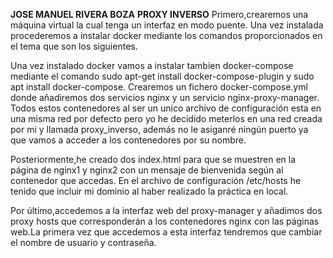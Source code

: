 **JOSE MANUEL RIVERA BOZA**
**PROXY INVERSO**
Primero,crearemos una máquina virtual la cual tenga un interfaz en modo puente.
Una vez instalada procederemos a instalar docker mediante los comandos proporcionados en el tema que son los siguientes.


Una vez instalado docker vamos a instalar tambien docker-compose mediante el comando sudo apt-get install docker-compose-plugin y sudo apt install docker-compose.
Crearemos un fichero docker-compose.yml donde añadiremos dos servicios nginx y un servicio nginx-proxy-manager.
Todos estos contenedores al ser un unico archivo de configuración esta en una misma red por defecto pero yo he decidido meterlos en una red creada por mi y llamada proxy_inverso, además no le asiganré ningún puerto ya que vamos a acceder a los contenedores por su nombre.

Posteriormente,he creado dos index.html para que se muestren en la página de nginx1 y nginx2 con un mensaje de bienvenida según al contenedor que accedas.
En el archivo de configuración /etc/hosts he tenido que incluir mi dominio al haber realizado la práctica en local.


Por último,accedemos a la interfaz web del proxy-manager y añadimos dos proxy hosts que corresponderán a los contenedores nginx con las páginas web.La primera vez que accedemos a esta interfaz tendremos que cambiar el nombre de usuario y contraseña.

